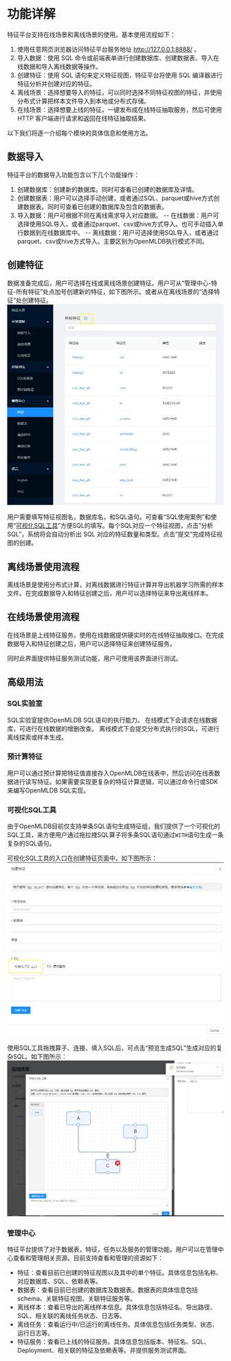# 功能详解

特征平台支持在线场景和离线场景的使用。基本使用流程如下：
1. 使用任意网页浏览器访问特征平台服务地址 http://127.0.0.1:8888/ 。
2. 导入数据：使用 SQL 命令或前端表单进行创建数据库、创建数据表、导入在线数据和导入离线数据等操作。
3. 创建特征：使用 SQL 语句来定义特征视图，特征平台将使用 SQL 编译器进行特征分析并创建对应的特征。
4. 离线场景：选择想要导入的特征，可以同时选择不同特征视图的特征，并使用分布式计算把样本文件导入到本地或分布式存储。
5. 在线场景：选择想要上线的特征，一键发布成在线特征抽取服务，然后可使用 HTTP 客户端进行请求和返回在线特征抽取结果。

以下我们将逐一介绍每个模块的具体信息和使用方法。

## 数据导入
特征平台的数据导入功能包含以下几个功能操作：
1. 创建数据库：创建新的数据库。同时可查看已创建的数据库及详情。
2. 创建数据表：用户可以选择手动创建，或者通过SQL、parquet或hive方式创建数据表。同时可查看已创建的数据库及包含的数据表。
3. 导入数据：用户可根据不同在离线需求导入对应数据。
	-- 在线数据：用户可选择使用SQL导入，或者通过parquet、csv或hive方式导入。也可手动插入单行数据到在线数据库中。
	-- 离线数据：用户可选择使用SQL导入，或者通过parquet、csv或hive方式导入。主要区别为OpenMLDB执行模式不同。

## 创建特征
数据准备完成后，用户可选择在线或离线场景创建特征。用户可从“管理中心-特征-所有特征”处点加号创建新的特征，如下图所示。或者从在离线场景的“选择特征”处创建特征。
![cf_entry](../images/create_fe_entry.png)

用户需要填写特征视图名，数据库名，和SQL语句。可查看“SQL使用案例”和使用“[可视化SQL工具](#可视化sql工具)”方便SQL的填写。每个SQL对应一个特征视图，点击”分析SQL”，系统将会自动分析出 SQL 对应的特征数量和类型。点击“提交”完成特征视图的创建。

## 离线场景使用流程
离线场景是使用分布式计算，对离线数据进行特征计算并导出机器学习所需的样本文件。在完成数据导入和特征创建之后，用户可以选择特征来导出离线样本。


## 在线场景使用流程
在线场景是上线特征服务，使用在线数据提供硬实时的在线特征抽取接口。在完成数据导入和特征创建之后，用户可以选择特征来创建特征服务。

同时此界面提供特征服务测试功能，用户可使用该界面进行测试。

## 高级用法

### SQL实验室
SQL实验室提供OpenMLDB SQL语句的执行能力。 在线模式下会请求在线数据库，可进行在线数据的增删改查。
离线模式下会提交分布式执行的SQL，可进行离线探索或样本生成。

### 预计算特征
用户可以通过预计算把特征值直接存入OpenMLDB在线表中，然后访问在线表数据进行读写特征。如果需要实现更复杂的特征计算逻辑，可以通过命令行或SDK来编写OpenMLDB SQL实现。

### 可视化SQL工具
由于OpenMLDB目前仅支持单条SQL语句生成特征组，我们提供了一个可视化的SQL工具，来方便用户通过拖拉拽SQL算子将多条SQL语句通过`WITH`语句生成一条复杂的SQL语句。

可视化SQL工具的入口在创建特征页面中，如下图所示：
![sql_tool](../images/sql_tool_entry.png)

使用SQL工具拖拽算子、连接、填入SQL后，可点击“预览生成SQL”生成对应的复杂SQL。如下图所示：
![sql_tool_tutorial](../images/sql_tool_tutorial.png)

### 管理中心
特征平台提供了对于数据表，特征，任务以及服务的管理功能。用户可以在管理中心查看和管理相关资源。目前支持查看和管理的资源如下：
- 特征：查看目前已创建的特征视图以及其中的单个特征。具体信息包括名称、对应数据库、SQL、依赖表等。
- 数据表：查看目前已创建的数据库及数据表。数据表的具体信息包括schema、关联特征视图、关联特征服务等。
- 离线样本：查看已导出的离线样本信息。具体信息包括特征名、导出路径、SQL、相关联的离线任务状态、日志等。
- 离线任务：查看运行中/已运行的离线任务。具体信息包括任务类型、状态、运行日志等。
- 特征服务：查看已上线的特征服务。具体信息包括版本、特征名、SQL、Deployment、相关联的特征及依赖表等。并提供服务测试界面。